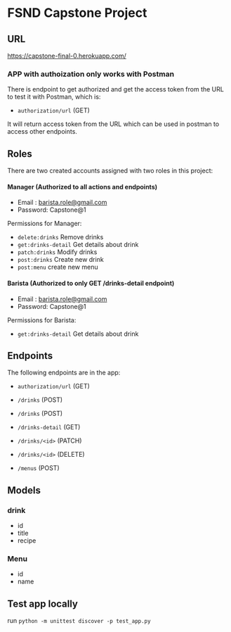 # FSND Capstone Project

## URL

https://capstone-final-0.herokuapp.com/


### APP with authoization only works with Postman
There is endpoint to get authorized and get the access token from the URL to test it with Postman, which is:

- `authorization/url` (GET)

It will return access token from the URL which can be used in postman to access other endpoints.


## Roles

There are two created accounts assigned with two roles in this project:

#### Manager (Authorized to all actions and endpoints)

- Email : barista.role@gmail.com
- Password: Capstone@1

Permissions for Manager:

- `delete:drinks` Remove drinks
- `get:drinks-detail` Get details about drink
- `patch:drinks` Modify drinks
- `post:drinks` Create new drink
- `post:menu` create new menu

#### Barista (Authorized to only GET /drinks-detail endpoint)

- Email : barista.role@gmail.com
- Password: Capstone@1

Permissions for Barista:

- `get:drinks-detail` Get details about drink


## Endpoints
The following endpoints are in the app:

- `authorization/url` (GET)

- `/drinks` (POST)
- `/drinks` (POST)
- `/drinks-detail` (GET)
- `/drinks/<id>` (PATCH)
- `/drinks/<id>` (DELETE)
- `/menus` (POST)


##  Models

### drink
- id
- title
- recipe

### Menu
- id
- name


## Test app locally

run `python -m unittest discover -p test_app.py`
